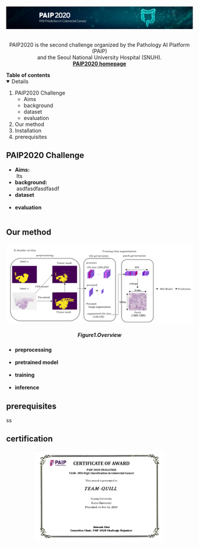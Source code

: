 

<!-- PROJECT LOGO -->
<p align="center">
    <a href="https://paip2020.grand-challenge.org">
        <img src="images/logo.jpg" alt="Logo">
    </a>
    <p align="center"> 
    <br>
        PAIP2020 is the second challenge organized by the Pathology AI Platform (PAIP) <br>and the Seoul National University Hospital (SNUH).
    <br>
        <a href="https://paip2020.grand-challenge.org"><strong>PAIP2020 homepage</strong></a>
    </p>      
</p>



<!--Table of Contents--!>

<strong>Table of contents</strong>
<details open="open">
    <ol>
        <li>
            PAIP2020 Challenge
            <ul>
                <li>Aims</li>
                <li>background</li>
                <li>dataset</li>
                <li>evaluation</li>
            </ul>
        </li>
        <li>
            Our method
        </li>
        <li>
            Installation
        </li>
        <li>
            prerequisites
        </li>
    </ol>
</details>



<!--PAIP2020 challenge-->
## PAIP2020 Challenge

<ul>
    <li><strong>Aims:</strong></li>
    &nbsp;Its
    <li><strong>background:</strong></li>
    &nbsp;asdfasdfasdfasdf
    <li><strong>dataset</strong></li>
    &nbsp;
    <li><strong>evaluation</strong></li>
    &nbsp;
</ul>


<!-- ABOUT THE PROJECT -->
## Our method
<p align="center">
    <img src="images/overview.PNG" alt="overview">
    <h5 align="center">Figure1.Overview</h5>
</p>
<ul>
    <li><strong>preprocessing</strong></li>
    &nbsp;
    <li><strong>pretrained model</strong></li>
    &nbsp;
    <li><strong>training</strong></li>
    &nbsp;
    <li><strong>inference</strong></li>
</ul>

<!--prerequisites-->
## prerequisites
ss

<!--certification-->
## certification
<center>
    <img src="images/certicification.PNG" alt="Logo" width="70%" >

</center>


